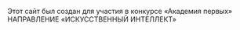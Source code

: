 Этот сайт был создан для участия в конкурсе «Академия первых» НАПРАВЛЕНИЕ «ИСКУССТВЕННЫЙ ИНТЕЛЛЕКТ»
